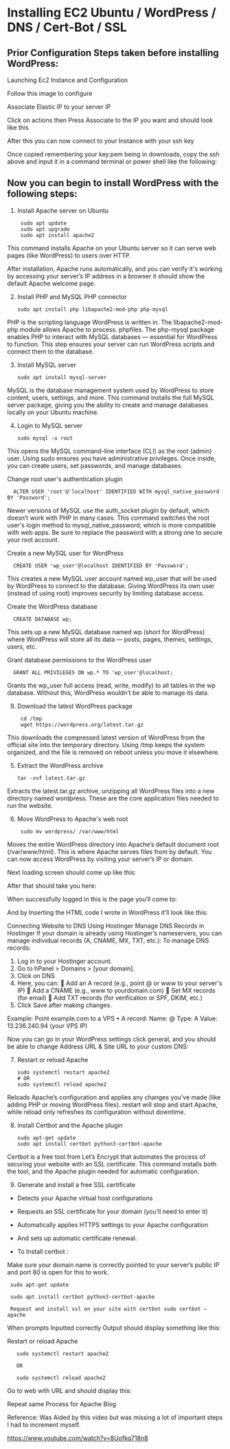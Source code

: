 # Installing EC2 Ubuntu / WordPress / DNS / Cert-Bot / SSL

## Prior Configuration Steps taken before installing WordPress:

Launching Ec2 Instance and Configuration


Follow this image to configure 


Associate Elastic IP to your server IP

Click on actions then Press Associate to the IP you want and should look like this 


After this you can now connect to your Instance with your ssh key 


Once copied remembering your key.pem being in downloads, copy the ssh above and input it in a command terminal or power shell like the following:


## Now you can begin to install WordPress with the following steps:

1.	Install Apache server on Ubuntu

         sudo apt update 
         sudo apt upgrade
         sudo apt install apache2


This command installs Apache on your Ubuntu server so it can serve web pages (like WordPress) to users over HTTP. 

After installation, Apache runs automatically, and you can verify it's working by accessing your server’s IP address in a browser it should show the default Apache welcome page.


2.	Install PHP and MySQL PHP connector

        sudo apt install php libapache2-mod-php php-mysql


PHP is the scripting language WordPress is written in. The libapache2-mod-php module allows Apache to process. phpfiles. The php-mysql package enables PHP to interact with MySQL databases — essential for WordPress to function. This step ensures your server can run WordPress scripts and connect them to the database.

3.	Install MySQL server

        sudo apt install mysql-server


MySQL is the database management system used by WordPress to store content, users, settings, and more. This command installs the full MySQL server package, giving you the ability to create and manage databases locally on your Ubuntu machine.

4.	Login to MySQL server

        sudo mysql -u root


This opens the MySQL command-line interface (CLI) as the root (admin) user. Using sudo ensures you have administrative privileges. Once inside, you can create users, set passwords, and manage databases.

Change root user's authentication plugin

      ALTER USER 'root'@'localhost' IDENTIFIED WITH mysql_native_password BY 'Password';

Newer versions of MySQL use the auth_socket plugin by default, which doesn’t work with PHP in many cases. This command switches the root user's login method to mysql_native_password, which is more compatible with web apps. Be sure to replace the password with a strong one to secure your root account.


Create a new MySQL user for WordPress

      CREATE USER 'wp_user'@localhost IDENTIFIED BY 'Password';

This creates a new MySQL user account named wp_user that will be used by WordPress to connect to the database. Giving WordPress its own user (instead of using root) improves security by limiting database access.

Create the WordPress database

      CREATE DATABASE wp;

This sets up a new MySQL database named wp (short for WordPress) where WordPress will store all its data — posts, pages, themes, settings, users, etc.

Grant database permissions to the WordPress user
        
      GRANT ALL PRIVILEGES ON wp.* TO 'wp_user'@localhost;

Grants the wp_user full access (read, write, modify) to all tables in the wp database. Without this, WordPress wouldn’t be able to manage its data.

9. Download the latest WordPress package

        cd /tmp
        wget https://wordpress.org/latest.tar.gz


This downloads the compressed latest version of WordPress from the official site into the temporary directory. Using /tmp keeps the system organized, and the file is removed on reboot unless you move it elsewhere.

5. Extract the WordPress archive
      
       tar -xvf latest.tar.gz


Extracts the latest.tar.gz archive, unzipping all WordPress files into a new directory named wordpress. These are the core application files needed to run the website.


6. Move WordPress to Apache's web root

        sudo mv wordpress/ /var/www/html


Moves the entire WordPress directory into Apache’s default document root (/var/www/html). This is where Apache serves files from by default. You can now access WordPress by visiting your server’s IP or domain.



Next loading screen should come up like this:




After that should take you here:








When successfully logged in this is the page you’ll come to:



And by Inserting the HTML code I wrote in WordPress it’ll look like this:






Connecting Website to DNS Using Hostinger
Manage DNS Records in Hostinger
If your domain is already using Hostinger’s nameservers, you can manage individual records (A, CNAME, MX, TXT, etc.):
To manage DNS records:
1.	Log in to your Hostinger account.
2.	Go to hPanel > Domains > [your domain].
3.	Click on DNS 
4.	Here, you can:
	Add an A record (e.g., point @ or www to your server's IP)
	Add a CNAME (e.g., www to yourdomain.com)
	Set MX records (for email)
	Add TXT records (for verification or SPF, DKIM, etc.)
5.	Click Save after making changes.



Example: Point example.com to a VPS
•	A record:
Name: @
Type: A
Value: 13.236.240.94 (your VPS IP)


Now you can go in your WordPress settings click general, and you should be able to change Address URL & Site URL to your custom DNS:




7. Restart or reload Apache

       sudo systemctl restart apache2
       # OR
       sudo systemctl reload apache2

Reloads Apache’s configuration and applies any changes you've made (like adding PHP or moving WordPress files). restart will stop and start Apache, while reload only refreshes its configuration without downtime.

8. Install Certbot and the Apache plugin

       sudo apt-get update
       sudo apt install certbot python3-certbot-apache


Certbot is a free tool from Let’s Encrypt that automates the process of securing your website with an SSL certificate. This command installs both the tool, and the Apache plugin needed for automatic configuration.

9. Generate and install a free SSL certificate
    
- Detects your Apache virtual host configurations

- Requests an SSL certificate for your domain (you’ll need to enter it)

- Automatically applies HTTPS settings to your Apache configuration

- And sets up automatic certificate renewal.

-	To Install certbot :
  
Make sure your domain name is correctly pointed to your server’s public IP and port 80 is open for this to work.

     sudo apt-get update
       
     sudo apt install certbot python3-certbot-apache  
        
     Request and install ssl on your site with certbot sudo certbot –apache

When prompts Inputted correctly Output should display something like this:






Restart or reload Apache

       sudo systemctl restart apache2
       
       OR

       sudo systemctl reload apache2
Go to web with URL and should display this:

Repeat same Process for Apache Blog 

Reference:
Was Aided by this video but was missing a lot of important steps I had to increment myself.

https://www.youtube.com/watch?v=8Uofkq718n8

